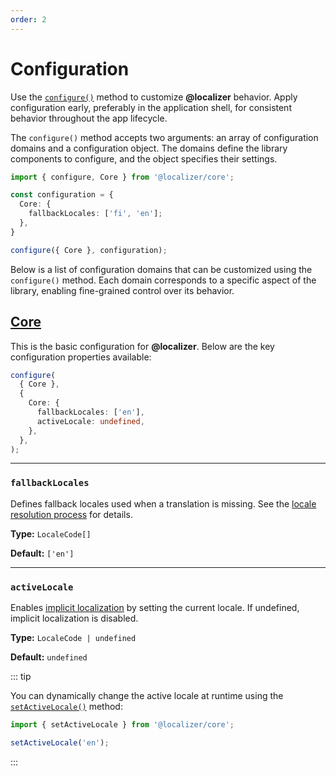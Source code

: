 ```yaml
---
order: 2
---
```


# Configuration <Package name="core"/>

Use the [`configure()`](../api/_localizer/core/configure/index.md) method to customize **@localizer** behavior. Apply configuration early, preferably in the application shell, for consistent behavior throughout the app lifecycle.

The `configure()` method accepts two arguments: an array of configuration domains and a configuration object. The domains define the library components to configure, and the object specifies their settings.

```typescript
import { configure, Core } from '@localizer/core';

const configuration = {
  Core: {
    fallbackLocales: ['fi', 'en'];
  },
}

configure({ Core }, configuration);
```

Below is a list of configuration domains that can be customized using the `configure()` method.
Each domain corresponds to a specific aspect of the library, enabling fine-grained control over its behavior.

## [Core](../api/_localizer/core/CoreOptions/index.md) <Package name="core"/>

This is the basic configuration for **@localizer**. Below are the key configuration properties available:

```typescript
configure(
  { Core },
  {
    Core: {
      fallbackLocales: ['en'],
      activeLocale: undefined,
    },
  },
);
```

---

### `fallbackLocales`

Defines fallback locales used when a translation is missing. See the [locale resolution process](./localizer.md#locale-resolution) for details.

**Type:** `LocaleCode[]`

**Default:** `['en']`

---

### `activeLocale` <Experimental/>

Enables [implicit localization](./localizer.md#implicit-localization) by setting the current locale. If undefined, implicit localization is disabled.

**Type:** `LocaleCode | undefined`

**Default:** `undefined`

::: tip

You can dynamically change the active locale at runtime using the [`setActiveLocale()`](../api/_localizer/core/setActiveLocale/index.md) method:

```typescript
import { setActiveLocale } from '@localizer/core';

setActiveLocale('en');
```

:::
